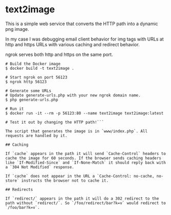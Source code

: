 # text2image

This is a simple web service that converts the HTTP path into a dynamic png image.

In my case I was debugging email client behavior for img tags with URLs at http and https URLs with various caching and redirect behavior.

ngrok serves both http and https on the same port.

```
# Build the Docker image
$ docker build -t text2image .

# Start ngrok on port 56123
$ ngrok http 56123

# Generate some URLs
# Update generate-urls.php with your new ngrok domain name.
$ php generate-urls.php

# Run it
$ docker run -it --rm -p 56123:80 --name text2image text2image:latest

# Test it out by changing the HTTP path!```

The script that generates the image is in `www/index.php`. All requests are handled by it.

## Caching

If `cache` appears in the path it will send `Cache-Control` headers to cache the image for 60 seconds. If the browser sends caching headers like `If-Modified-Since` and `If-None-Match` it should reply back with a `304 Not Modified` response.

If `cache` does not appear in the URL a `Cache-Control: no-cache, no-store` instructs the browser not to cache it.

## Redirects

If `redirect/` appears in the path it will do a 302 redirect to the path without `redirect/`. So `/foo/redirect/bar?k=v` would redirect to `/foo/bar?k=v`.

